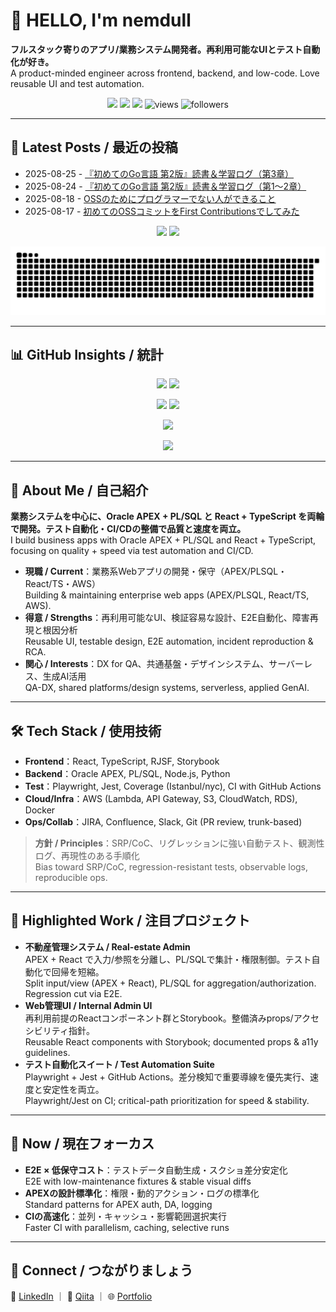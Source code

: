 # 👋 HELLO, I'm nemdull  
**フルスタック寄りのアプリ/業務システム開発者。再利用可能なUIとテスト自動化が好き。**  
A product-minded engineer across frontend, backend, and low-code. Love reusable UI and test automation.

<p align="center">
  <a href="https://www.linkedin.com/in/nemdull/"><img src="https://img.shields.io/badge/LinkedIn-nemdull-blue?style=flat&logo=linkedin&logoColor=white"/></a>
  <a href="https://qiita.com/nemdull"><img src="https://img.shields.io/badge/Qiita-nemdull-green?style=flat&logo=qiita&logoColor=white"/></a>
  <a href="https://sites.google.com/view/nemdull/"><img src="https://img.shields.io/badge/Portfolio-nemdull-111111?style=flat&logo=googlechrome&logoColor=white"/></a>
  <img src="https://komarev.com/ghpvc/?username=nemdull&style=flat-square" alt="views"/>
  <img src="https://img.shields.io/github/followers/nemdull?style=flat-square&label=Followers" alt="followers"/>
</p>

---

## 📝 Latest Posts / 最近の投稿
<!-- posts:start -->
- 2025-08-25 - [『初めてのGo言語 第2版』読書＆学習ログ（第3章）](https://qiita.com/nemdull/items/c51875f636e074358d1e)
- 2025-08-24 - [『初めてのGo言語 第2版』読書＆学習ログ（第1〜2章）](https://qiita.com/nemdull/items/4a6a9df723fefad6c0bc)
- 2025-08-18 - [OSSのためにプログラマーでない人ができること](https://qiita.com/nemdull/items/c48da157ee8f56898cba)
- 2025-08-17 - [初めてのOSSコミットをFirst Contributionsでしてみた](https://qiita.com/nemdull/items/e05dab689a718b6f91cf)
<!-- posts:end -->

<p align="center">
  <img src="https://github-readme-activity-graph.vercel.app/graph?username=nemdull&theme=rogue" height="200"/>
  <img src="https://github-profile-summary-cards.vercel.app/api/cards/most-commit-language?username=nemdull&theme=radical" height="200"/>
</p>
<p align="center">
  <img src="https://raw.githubusercontent.com/nemdull/nemdull/output/github-contribution-grid-snake.svg" alt="Snake animation"/>
</p>

---

## 📊 GitHub Insights / 統計
<p align="center">
  <img src="https://github-readme-streak-stats.herokuapp.com/?user=nemdull&theme=radical" height="140"/>
  <img src="https://github-profile-summary-cards.vercel.app/api/cards/stats?username=nemdull&theme=radical" height="140"/>
</p>
<p align="center">
  <img src="https://github-readme-stats.vercel.app/api/top-langs/?username=nemdull&layout=compact&theme=radical" height="140"/>
  <img src="https://github-profile-summary-cards.vercel.app/api/cards/repos-per-language?username=nemdull&theme=radical" height="140"/>
</p>
<p align="center">
  <img src="https://github-profile-summary-cards.vercel.app/api/cards/productive-time?username=nemdull&theme=radical&utcOffset=9" height="140"/>
</p>
<p align="center">
  <img src="https://github-profile-trophy.vercel.app/?username=nemdull&theme=radical&column=6&margin-w=5&margin-h=5"/>
</p>

---

## 🧭 About Me / 自己紹介
**業務システムを中心に、Oracle APEX + PL/SQL と React + TypeScript を両輪で開発。テスト自動化・CI/CDの整備で品質と速度を両立。**  
I build business apps with Oracle APEX + PL/SQL and React + TypeScript, focusing on quality + speed via test automation and CI/CD.

- **現職 / Current**：業務系Webアプリの開発・保守（APEX/PLSQL・React/TS・AWS）  
  Building & maintaining enterprise web apps (APEX/PLSQL, React/TS, AWS).
- **得意 / Strengths**：再利用可能なUI、検証容易な設計、E2E自動化、障害再現と根因分析  
  Reusable UI, testable design, E2E automation, incident reproduction & RCA.
- **関心 / Interests**：DX for QA、共通基盤・デザインシステム、サーバーレス、生成AI活用  
  QA-DX, shared platforms/design systems, serverless, applied GenAI.

---

## 🛠 Tech Stack / 使用技術
- **Frontend**：React, TypeScript, RJSF, Storybook  
- **Backend**：Oracle APEX, PL/SQL, Node.js, Python  
- **Test**：Playwright, Jest, Coverage (Istanbul/nyc), CI with GitHub Actions  
- **Cloud/Infra**：AWS (Lambda, API Gateway, S3, CloudWatch, RDS), Docker  
- **Ops/Collab**：JIRA, Confluence, Slack, Git (PR review, trunk-based)

> **方針 / Principles**：SRP/CoC、リグレッションに強い自動テスト、観測性ログ、再現性のある手順化  
> Bias toward SRP/CoC, regression-resistant tests, observable logs, reproducible ops.

---

## 🚀 Highlighted Work / 注目プロジェクト
- **不動産管理システム / Real-estate Admin**  
  APEX + React で入力/参照を分離し、PL/SQLで集計・権限制御。テスト自動化で回帰を短縮。  
  Split input/view (APEX + React), PL/SQL for aggregation/authorization. Regression cut via E2E.
- **Web管理UI / Internal Admin UI**  
  再利用前提のReactコンポーネント群とStorybook。整備済みprops/アクセシビリティ指針。  
  Reusable React components with Storybook; documented props & a11y guidelines.
- **テスト自動化スイート / Test Automation Suite**  
  Playwright + Jest + GitHub Actions。差分検知で重要導線を優先実行、速度と安定性を両立。  
  Playwright/Jest on CI; critical-path prioritization for speed & stability.

---

## 🎯 Now / 現在フォーカス
- **E2E × 低保守コスト**：テストデータ自動生成・スクショ差分安定化  
  E2E with low-maintenance fixtures & stable visual diffs
- **APEXの設計標準化**：権限・動的アクション・ログの標準化  
  Standard patterns for APEX auth, DA, logging
- **CIの高速化**：並列・キャッシュ・影響範囲選択実行  
  Faster CI with parallelism, caching, selective runs

---

## 🤝 Connect / つながりましょう
💼 [LinkedIn](https://www.linkedin.com/in/nemdull/) ｜ 📝 [Qiita](https://qiita.com/nemdull) ｜ 🌐 [Portfolio](https://sites.google.com/view/nemdull/)

